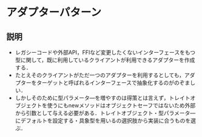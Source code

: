 # アダプターパターン

## 説明

- レガシーコードや外部API，FFIなど変更したくないインターフェースをもつ型に関して，既に利用しているクライアントが利用できるアダプターを作成する．
- たとえそのクライアントがただ一つのアダプターを利用するとしても，アダプターをターゲットと呼ばれるインターフェースで抽象化するのがのぞましい．
- しかしそのために型パラメータ―を増やすのは得策とは言えず，トレイトオブジェクトを使うにもnewメソッドはオブジェクトセーフではないため外部から引数として与える必要がある．トレイトオブジェクト・型パラメータ―にデフォルトを設定する・具象型を用いるの選択肢から実装に合うものを選ぶ．
